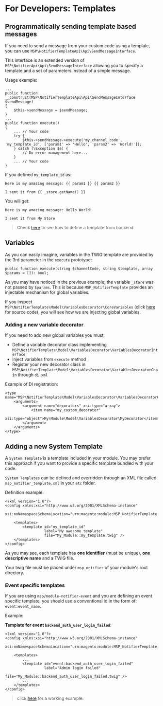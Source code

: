 # For Developers: Templates

## Programmatically sending template based messages

If you need to send a message from your custom code using a template, you can use `MSP\NotifierTemplateApi\Api\SendMessageInterface`.

This interface is an extended version of `MSP\NotifierApi\Api\SendMessageInterface` allowing you to specify a template and a set of parameters instead of a simple message.

Usage example:

```
...
public function __construct(MSP\NotifierTemplateApi\Api\SendMessageInterface $sendMessage)
{
    $this->sendMessage = $sendMessage;
}
...
public function execute()
{
    ... // Your code
    try {
        $this->sendMessage->execute('my_channel_code', 'my_template_id', ['param1' => 'Hello', 'param2' => 'World!']);
    } catch (\Exception $e) {
        // Do error management here...
    }
    ... // Your code
}
``` 

If you defined `my_template_id` as:

```
Here is my amazing message: {{ param1 }} {{ param2 }}

I sent it from {{ _store.getName() }}
```

You will get:

```
Here is my amazing message: Hello World!

I sent it from My Store
```

> Check [here](./Templates) to see how to define a template from backend

## Variables

As you can easily imagine, variables in the TWIG template are provided by the 3rd parameter in the `execute` prototype:

```
public function execute(string $channelCode, string $template, array $params = []): bool;
```

As you may have noticed in the previous example, the variable `_store` was not passed by `$params`.
This is because `MSP_NotifierTemplate` provides an injectable mechanism for global variables.

If you inspect `MSP\NotifierTemplate\Model\VariablesDecorator\CoreVariables` (click [here](//github.com/magespecialist/notifier-template/blob/master/Model/VariablesDecorator/CoreVariables.php) for source code),
you will see how we are injecting global variables.

### Adding a new variable decorator

If you need to add new global variables you must:

- Define a variable decorator class implementing `MSP\NotifierTemplate\Model\VariablesDecorator\VariablesDecoratorInterface`
- Inject variables from `execute` method
- Register your new decorator class in `MSP\NotifierTemplate\Model\VariablesDecorator\VariablesDecoratorChain` through `di.xml`

Example of DI registration:

```
<type name="MSP\NotifierTemplate\Model\VariablesDecorator\VariablesDecoratorChain">
    <arguments>
        <argument name="decorators" xsi:type="array">
            <item name="my_custom_decorator"
                  xsi:type="object">My\Module\Model\VariablesDecorator\MyDecorator</item>
        </argument>
    </arguments>
</type>
```

## Adding a new System Template

A `System Template` is a template included in your module. You may prefer this approach if
you want to provide a specific template bundled with your code.

`System Templates` can be defined and overridden through an XML file called `msp_notifier_template.xml` in your `etc` folder.

Definition example:

```
<?xml version="1.0"?>
<config xmlns:xsi="http://www.w3.org/2001/XMLSchema-instance"
        xsi:noNamespaceSchemaLocation="urn:magento:module:MSP_NotifierTemplate:etc/msp_notifier_templates.xsd">

    <templates>
        <template id="my_template_id"
                  label="My awesome template"
                  file="My_Module::my_template.twig" />
    </templates>
</config>
```

As you may see, each template has **one identifier** (must be unique), **one descriptive name** and a TWIG file.

Your twig file must be placed under `msp_notifier` of your module's root directory.

### Event specific templates

If you are using `msp/module-notifier-event` and you are defining an event specific template, you should use a conventional
id in the form of: `event:event_name`.

Example:

**Template for event `backend_auth_user_login_failed`**:

```
<?xml version="1.0"?>
<config xmlns:xsi="http://www.w3.org/2001/XMLSchema-instance"
        xsi:noNamespaceSchemaLocation="urn:magento:module:MSP_NotifierTemplate:etc/msp_notifier_templates.xsd">

    <templates>
        ...
        <template id="event:backend_auth_user_login_failed"
                  label="Admin login failed"
                  file="My_Module::backend_auth_user_login_failed.twig" />
        ...
    </templates>
</config>
```

> click [here](//github.com/magespecialist/notifier-event/blob/master/etc/msp_notifier_templates.xml) for a working example.
